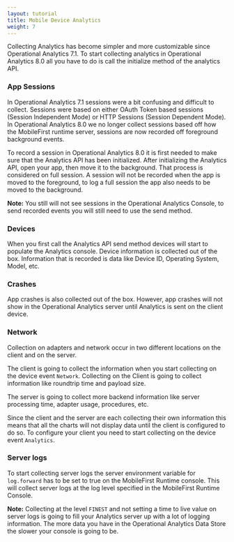 ```yaml
---
layout: tutorial
title: Mobile Device Analytics
weight: 7
---
```


Collecting Analytics has become simpler and more customizable since Operational Analytics 7.1. To start collecting analytics in Operational Analytics 8.0 all you have to do is call the initialize method of the analytics API.

### App Sessions
In Operational Analytics 7.1 sessions were a bit confusing and difficult to collect. Sessions were based on either OAuth Token based sessions (Session Independent Mode) or HTTP Sessions (Session Dependent Mode). In Operational Analytics 8.0 we no longer collect sessions based off how the MobileFirst runtime server, sessions are now recorded off foreground background events.

To record a session in Operational Analytics 8.0 it is first needed to make sure that the Analytics API has been initialized. After initializing the Analytics API, open your app, then move it to the background. That process is considered on full session. A session will not be recorded when the app is moved to the foreground, to log a full session the app also needs to be moved to the background.

**Note:** You still will not see sessions in the Operational Analytics Console, to send recorded events you will still need to use the send method.

### Devices
When you first call the Analytics API send method devices will start to populate the Analytics console. Device information is collected out of the box. Information that is recorded is data like Device ID, Operating System, Model, etc.

### Crashes
App crashes is also collected out of the box. However, app crashes will not show in the Operational Analytics server until Analytics is sent on the client device.

### Network
Collection on adapters and network occur in two different locations on the client and on the server.

The client is going to collect the information when you start collecting on the device event `Network`. Collecting on the Client is going to collect information like roundtrip time and payload size.

The server is going to collect more backend information like server processing time, adapter usage, procedures, etc.

Since the client and the server are each collecting their own information this means that all the charts will not display data until the client is configured to do so. To configure your client you need to start collecting on the device event `Analytics`.

### Server logs
To start collecting server logs the server environment variable for `log.forward` has to be set to true on the MobileFirst Runtime console. This will collect server logs at the log level specified in the MobileFirst Runtime Console.

**Note:** Collecting at the level `FINEST` and not setting a time to live value on server logs is going to fill your Analytics server up with a lot of logging information. The more data you have in the Operational Analytics Data Store the slower your console is going to be.
